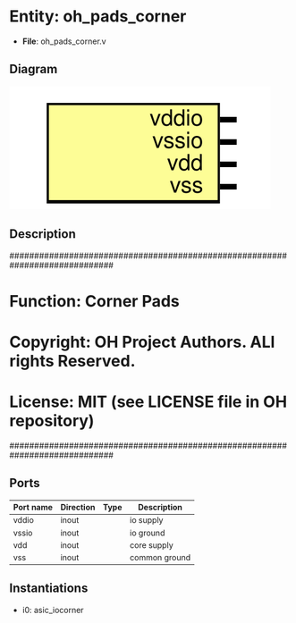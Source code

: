# Entity: oh_pads_corner

- **File**: oh_pads_corner.v
## Diagram

![Diagram](oh_pads_corner.svg "Diagram")
## Description

#############################################################################
# Function: Corner Pads                                                     #
# Copyright: OH Project Authors. ALl rights Reserved.                       #
# License:  MIT (see LICENSE file in OH repository)                         # 
#############################################################################

## Ports

| Port name | Direction | Type | Description   |
| --------- | --------- | ---- | ------------- |
| vddio     | inout     |      | io supply     |
| vssio     | inout     |      | io ground     |
| vdd       | inout     |      | core supply   |
| vss       | inout     |      | common ground |
## Instantiations

- i0: asic_iocorner
